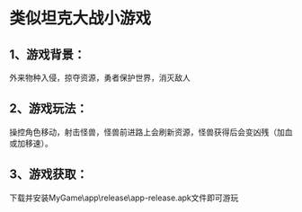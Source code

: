# 类似坦克大战小游戏
## 1、游戏背景：
外来物种入侵，掠夺资源，勇者保护世界，消灭敌人
## 2、游戏玩法：
操控角色移动，射击怪兽，怪兽前进路上会刷新资源，怪兽获得后会变凶残（加血或加移速）。
## 3、游戏获取：
下载并安装MyGame\app\release\app-release.apk文件即可游玩
